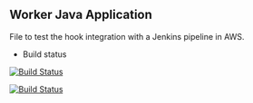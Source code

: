 ## Worker Java Application

File to test the hook integration with a Jenkins pipeline in AWS.

* Build status

[![Build Status](http://34.242.133.143:8080/buildStatus/icon?job=instavote%2Fworker-build)](http://34.242.133.143:8080/job/instavote/job/worker-build/)

[![Build Status](http://34.242.133.143:8080/buildStatus/icon?job=instavote%2Fworker-test&subject=UnitTest)](http://34.242.133.143:8080/job/instavote/job/worker-test/)
